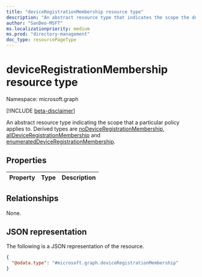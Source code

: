 ```yaml
---
title: "deviceRegistrationMembership resource type"
description: "An abstract resource type that indicates the scope the device registration policy applies to."
author: "SanDeo-MSFT"
ms.localizationpriority: medium
ms.prod: "directory-management"
doc_type: resourcePageType
---
```


# deviceRegistrationMembership resource type

Namespace: microsoft.graph

[!INCLUDE [beta-disclaimer](../../includes/beta-disclaimer.md)]

An abstract resource type indicating the scope that a particular policy applies to. Derived types are [noDeviceRegistrationMembership](../resources/nodeviceregistrationmembership.md), [allDeviceRegistrationMembership](../resources/alldeviceregistrationmembership.md) and [enumeratedDeviceRegistrationMembership](../resources/enumerateddeviceregistrationmembership.md).


## Properties
|Property|Type|Description|
|:---|:---|:---|

## Relationships
None.

## JSON representation
The following is a JSON representation of the resource.
<!-- {
  "blockType": "resource",
  "@odata.type": "microsoft.graph.deviceRegistrationMembership"
}
-->
``` json
{
  "@odata.type": "#microsoft.graph.deviceRegistrationMembership"
}
```
